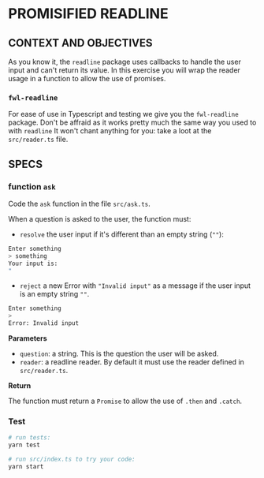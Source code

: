 # PROMISIFIED READLINE

## CONTEXT AND OBJECTIVES

As you know it, the `readline` package uses callbacks to handle the user input and can't return its value.
In this exercise you will wrap the reader usage in a function to allow the use of promises.

### `fwl-readline`

For ease of use in Typescript and testing we give you the `fwl-readline` package.
Don't be affraid as it works pretty much the same way you used to with `readline`
It won't chant anything for you: take a loot at the `src/reader.ts` file.

## SPECS

### **function `ask`**

Code the `ask` function in the file `src/ask.ts`.

When a question is asked to the user, the function must:

- `resolve` the user input if it's different than an empty string (`""`):

```bash
Enter something
> something
Your input is:
"
```

- `reject` a new Error with `"Invalid input"` as a message if the user input is an empty string `""`.

```bash
Enter something
>
Error: Invalid input
```

**Parameters**

- `question`: a string.
  This is the question the user will be asked.
- `reader`: a readline reader. By default it must use the reader defined in `src/reader.ts`.

**Return**

The function must return a `Promise` to allow the use of `.then` and `.catch`.

### Test

```bash
# run tests:
yarn test

# run src/index.ts to try your code:
yarn start
```
